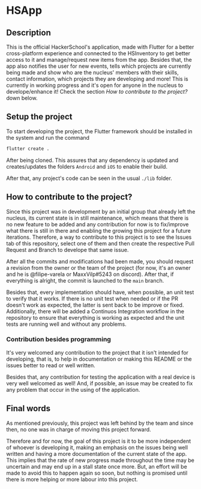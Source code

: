# HSApp
## Description
This is the official HackerSchool's application, made with Flutter for a better cross-platform experience and connected to the HSInventory to get better access to it and manage/request new items from the app.
Besides that, the app also notifies the user for new events, tells which projects are currently being made and show who are the nucleus' members with their skills, contact information, which projects they are developing and more!
This is currently in working progress and it's open for anyone in the nucleus to develope/enhance it!
Check the section *How to contribute to the project?* down below.

## Setup the project
To start developing the project, the Flutter framework should be installed in the system and run the command

```bash
flutter create .
```

After being cloned.
This assures that any dependency is updated and creates/updates the folders `Android` and `iOS` to enable their build.

After that, any project's code can be seen in the usual `./lib` folder.

## How to contribute to the project?
Since this project was in development by an initial group that already left the nucleus, its current state is in still maintenance, which means that there is no new feature to be added and any contribution for now is to fix/improve what there is still in there and enabling the growing this project for a future iterations.
Therefore, a way to contribute to this project is to see the Issues tab of this repository, select one of them and then create the respective Pull Request and Branch to develope that same issue.

After all the commits and modifications had been made, you should request a revision from the owner or the team of the project (for now, it's an owner and he is @filipe-varela or MaxxVilp#5243 on discord).
After that, if everything is alright, the commit is launched to the `main` branch.

Besides that, every implementation should have, when possible, an unit test to verify that it works. 
If there is no unit test when needed or if the PR doesn't work as expected, the latter is sent back to be improve or fixed.
Additionally, there will be added a Continuos Integration workflow in the repository to ensure that everything is working as expected and the unit tests are running well and without any problems.

### Contribution besides programming
It's very welcomed any contribution to the project that it isn't intended for developing, that is, to help in documentation or making this README or the issues better to read or well written.

Besides that, any contribution for testing the application with a real device is very well welcomed as well!
And, if possible, an issue may be created to fix any problem that occur in the using of the application.

## Final words
As mentioned previously, this project was left behind by the team and since then, no one was in charge of moving this project forward. 


Therefore and for now, the goal of this project is it to be more independent of whoever is developing it, making an emphasis on the issues being well written and having a more documentation of the current state of the app.
This implies that the rate of new progress made throughout the time may be uncertain and may end up in a stall state once more.
But, an effort will be made to avoid this to happen again so soon, but nothing is promised until there is more helping or more labour into this project.